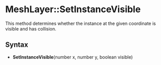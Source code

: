 # MeshLayer::SetInstanceVisible

This method determines whether the instance at the given coordinate is visible and has collision.

## Syntax

- **SetInstanceVisible**(number x, number y, boolean visible)

